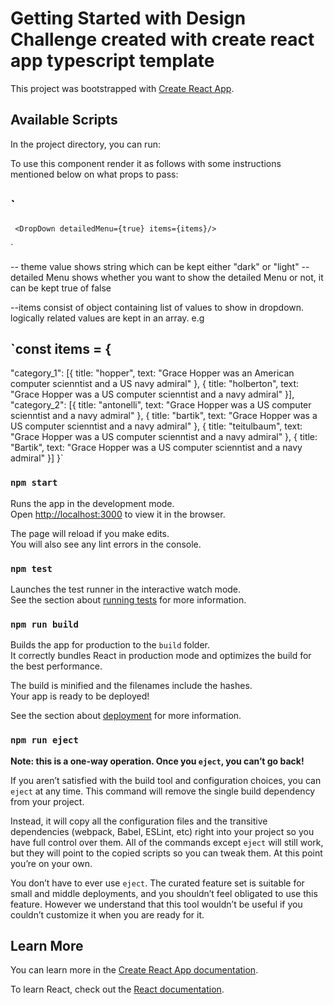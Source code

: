 # Getting Started with Design Challenge created with create react app typescript template

This project was bootstrapped with [Create React App](https://github.com/facebook/create-react-app).

## Available Scripts

In the project directory, you can run:

To use this component render it as follows with some instructions mentioned below on what props to pass:  

##  `<ThemeContainer theme="dark">
     <DropDown detailedMenu={true} items={items}/>
   </ThemeContainer>`

-- theme value shows string which can be kept either "dark" or "light"
-- detailed Menu shows whether you want to show the detailed Menu or not, it can be kept true of false

--items consist of object containing list of values to show in dropdown. logically related values are kept in an array. e.g

## `const items = {
  "category_1": [{ title: "hopper", text: "Grace Hopper was an American computer scienntist and a US navy admiral" }, { title: "holberton", text: "Grace Hopper was a US computer scienntist and a navy admiral" }],
  "category_2": [{ title: "antonelli", text: "Grace Hopper was a US computer scienntist and a navy admiral" }, { title: "bartik", text: "Grace Hopper was a US computer scienntist and a navy admiral" }, { title: "teitulbaum", text: "Grace Hopper was a US computer scienntist and a navy admiral" }, { title: "Bartik", text: "Grace Hopper was a US computer scienntist and a navy admiral" }]
}`


### `npm start`

Runs the app in the development mode.\
Open [http://localhost:3000](http://localhost:3000) to view it in the browser.

The page will reload if you make edits.\
You will also see any lint errors in the console.



### `npm test`

Launches the test runner in the interactive watch mode.\
See the section about [running tests](https://facebook.github.io/create-react-app/docs/running-tests) for more information.

### `npm run build`

Builds the app for production to the `build` folder.\
It correctly bundles React in production mode and optimizes the build for the best performance.

The build is minified and the filenames include the hashes.\
Your app is ready to be deployed!

See the section about [deployment](https://facebook.github.io/create-react-app/docs/deployment) for more information.

### `npm run eject`

**Note: this is a one-way operation. Once you `eject`, you can’t go back!**

If you aren’t satisfied with the build tool and configuration choices, you can `eject` at any time. This command will remove the single build dependency from your project.

Instead, it will copy all the configuration files and the transitive dependencies (webpack, Babel, ESLint, etc) right into your project so you have full control over them. All of the commands except `eject` will still work, but they will point to the copied scripts so you can tweak them. At this point you’re on your own.

You don’t have to ever use `eject`. The curated feature set is suitable for small and middle deployments, and you shouldn’t feel obligated to use this feature. However we understand that this tool wouldn’t be useful if you couldn’t customize it when you are ready for it.

## Learn More

You can learn more in the [Create React App documentation](https://facebook.github.io/create-react-app/docs/getting-started).

To learn React, check out the [React documentation](https://reactjs.org/).
